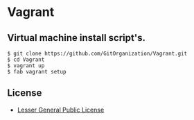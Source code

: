 Vagrant
=======

Virtual machine install script's.
---------------------------------

    $ git clone https://github.com/GitOrganization/Vagrant.git
    $ cd Vagrant
    $ vagrant up
    $ fab vagrant setup

License
-------

* [Lesser General Public License](https://github.com/GitOrganization/Vagrant/blob/master/LICENSE)
